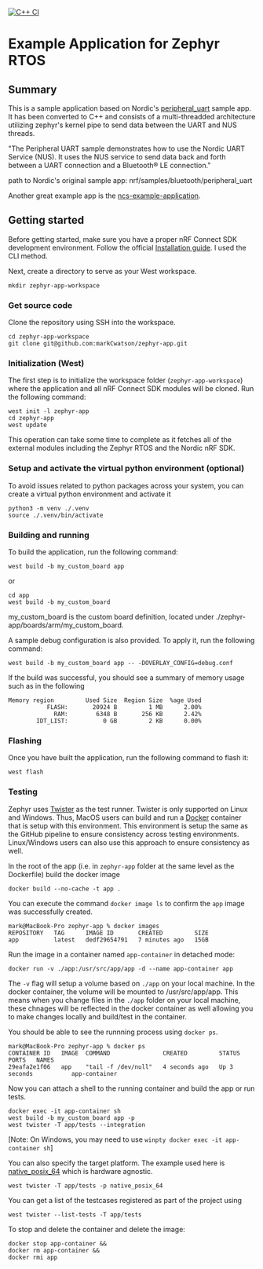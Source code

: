 [![C++ CI](https://github.com/markCwatson/zephyr-app/actions/workflows/tests.yml/badge.svg?branch=main)](https://github.com/markCwatson/zephyr-app/actions/workflows/main.yml)

# Example Application for Zephyr RTOS

## Summary

This is a sample application based on Nordic's [peripheral_uart](https://developer.nordicsemi.com/nRF_Connect_SDK/doc/latest/nrf/samples/bluetooth/peripheral_uart/README.html) sample app. It has been converted to C++ and consists of a multi-threadded architecture utilizing zephyr's kernel pipe to send data between the UART and NUS threads.

"The Peripheral UART sample demonstrates how to use the Nordic UART Service (NUS). It uses the NUS service to send data back and forth between a UART connection and a Bluetooth® LE connection."

path to Nordic's original sample app: nrf/samples/bluetooth/peripheral_uart

Another great example app is the [ncs-example-application](https://github.com/nrfconnect/ncs-example-application/tree/main).

## Getting started

Before getting started, make sure you have a proper nRF Connect SDK development environment.
Follow the official
[Installation guide](https://developer.nordicsemi.com/nRF_Connect_SDK/doc/latest/nrf/getting_started.html). I used the CLI method.

Next, create a directory to serve as your West workspace.

```shell
mkdir zephyr-app-workspace
```

### Get source code

Clone the repository using SSH into the workspace.

```shell
cd zephyr-app-workspace
git clone git@github.com:markCwatson/zephyr-app.git
```

### Initialization (West)

The first step is to initialize the workspace folder (``zephyr-app-workspace``) where
the application and all nRF Connect SDK modules will be cloned. Run the following
command:

```shell
west init -l zephyr-app
cd zephyr-app
west update
```

This operation can take some time to complete as it fetches all of the external modules including the Zephyr RTOS and the Nordic nRF SDK.

### Setup and activate the virtual python environment (optional)

To avoid issues related to python packages across your system, you can create a virtual python environment and activate it

```shell
python3 -m venv ./.venv
source ./.venv/bin/activate
```

### Building and running

To build the application, run the following command:

```shell
west build -b my_custom_board app
```
or

```shell
cd app
west build -b my_custom_board
```

my_custom_board is the custom board definition, located under ./zephyr-app/boards/arm/my_custom_board.

A sample debug configuration is also provided. To apply it, run the following
command:

```shell
west build -b my_custom_board app -- -DOVERLAY_CONFIG=debug.conf
```

If the build was successful, you should see a summary of memory usage such as in the following 

```
Memory region         Used Size  Region Size  %age Used
           FLASH:       20924 B         1 MB      2.00%
             RAM:        6348 B       256 KB      2.42%
        IDT_LIST:          0 GB         2 KB      0.00%
```

### Flashing

Once you have built the application, run the following command to flash it:

```shell
west flash
```

### Testing

Zephyr uses [Twister](https://docs.zephyrproject.org/3.3.0/develop/test/twister.html) as the test runner. Twister is only supported on Linux and Windows. Thus, MacOS users can build and run a [Docker](https://docs.docker.com/engine/install/) container that is setup with this environment. This environment is setup the same as the GitHub pipeline to ensure consistency across testing environments. Linux/Windows users can also use this approach to ensure consistency as well.

In the root of the app (i.e. in ``zephyr-app`` folder at the same level as the Dockerfile) build the docker image

```shell
docker build --no-cache -t app . 
```

You can execute the command ``docker image ls`` to confirm the ``app`` image was successfully created.

```
mark@MacBook-Pro zephyr-app % docker images
REPOSITORY   TAG      IMAGE ID       CREATED         SIZE
app          latest   dedf29654791   7 minutes ago   15GB
```

Run the image in a container named `app-container` in detached mode:

```shell
docker run -v ./app:/usr/src/app/app -d --name app-container app
```

The `-v` flag will setup a volume based on `./app` on your local machine. In the docker container, the volume will be mounted to /usr/src/app/app. This means when you change files in the `./app` folder on your local machine, these chnages will be reflected in the docker container as well allowing you to make changes locally and build/test in the container.

You should be able to see the runnning process using ``docker ps``.

```
mark@MacBook-Pro zephyr-app % docker ps
CONTAINER ID   IMAGE  COMMAND               CREATED         STATUS         PORTS   NAMES
29eafa2e1f06   app    "tail -f /dev/null"   4 seconds ago   Up 3 seconds           app-container
```

Now you can attach a shell to the running container and build the app or run tests.

```shell
docker exec -it app-container sh
west build -b my_custom_board app -p
west twister -T app/tests --integration
```

[Note: On Windows, you may need to use `winpty docker exec -it app-container sh`]

You can also specify the target platform. The example used here is [native_posix_64](https://docs.zephyrproject.org/latest/boards/posix/native_posix/doc/index.html) which is hardware agnostic.

```shell
west twister -T app/tests -p native_posix_64
```

You can get a list of the testcases registered as part of the project using

```shell
west twister --list-tests -T app/tests
```

To stop and delete the container and delete the image:

```shell
docker stop app-container &&
docker rm app-container &&
docker rmi app
```